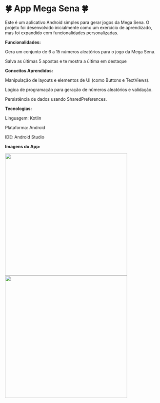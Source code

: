 # 🍀 App Mega Sena 🍀

Este é um aplicativo Android simples para gerar jogos da Mega Sena. O projeto foi desenvolvido inicialmente como um exercício de aprendizado, mas foi expandido com funcionalidades personalizadas.

**Funcionalidades:**

Gera um conjunto de 6 a 15 números aleatórios para o jogo da Mega Sena.

Salva as últimas 5 apostas e te mostra a última em destaque

**Conceitos Aprendidos:**

Manipulação de layouts e elementos de UI (como Buttons e TextViews).

Lógica de programação para geração de números aleatórios e validação.

Persistência de dados usando SharedPreferences.

**Tecnologias:**

Linguagem: Kotlin

Plataforma: Android

IDE: Android Studio

**Imagens do App:**

<img src="https://github.com/user-attachments/assets/52878450-d09b-4827-90cd-b7417cd357eb" height="400">
<img src="https://github.com/user-attachments/assets/dbcf644f-5ff7-44c0-8438-51686f728aef" height="400">

